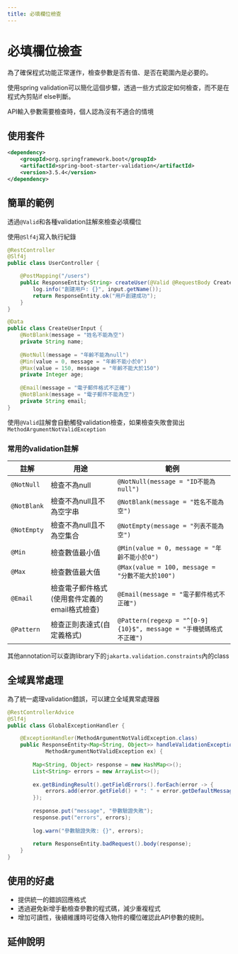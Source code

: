 ```yaml
---
title: 必填欄位檢查
---
```

<!--關鍵字: spring boot, spring-validation, 必填欄位-->

# 必填欄位檢查

為了確保程式功能正常運作，檢查參數是否有值、是否在範圍內是必要的。

使用spring validation可以簡化這個步驟，透過一些方式設定如何檢查，而不是在程式內剪貼if else判斷。

API輸入參數需要檢查時，個人認為沒有不適合的情境

## 使用套件

```xml
<dependency>
    <groupId>org.springframework.boot</groupId>
    <artifactId>spring-boot-starter-validation</artifactId>
    <version>3.5.4</version>
</dependency>
```

## 簡單的範例

透過`@Valid`和各種validation註解來檢查必填欄位

使用`@Slf4j`寫入執行紀錄

```java
@RestController
@Slf4j
public class UserController {

    @PostMapping("/users")
    public ResponseEntity<String> createUser(@Valid @RequestBody CreateUserInput input) {
        log.info("創建用戶: {}", input.getName());
        return ResponseEntity.ok("用戶創建成功");
    }
}

@Data
public class CreateUserInput {
    @NotBlank(message = "姓名不能為空")
    private String name;
    
    @NotNull(message = "年齡不能為null")
    @Min(value = 0, message = "年齡不能小於0")
    @Max(value = 150, message = "年齡不能大於150")
    private Integer age;
    
    @Email(message = "電子郵件格式不正確")
    @NotBlank(message = "電子郵件不能為空")
    private String email;
}
```

使用`@Valid`註解會自動觸發validation檢查，如果檢查失敗會拋出`MethodArgumentNotValidException`

### 常用的validation註解

| 註解 | 用途                         | 範例 |
|------|----------------------------|------|
| `@NotNull` | 檢查不為null                   | `@NotNull(message = "ID不能為null")` |
| `@NotBlank` | 檢查不為null且不為空字串             | `@NotBlank(message = "姓名不能為空")` |
| `@NotEmpty` | 檢查不為null且不為空集合             | `@NotEmpty(message = "列表不能為空")` |
| `@Min` | 檢查數值最小值                    | `@Min(value = 0, message = "年齡不能小於0")` |
| `@Max` | 檢查數值最大值                    | `@Max(value = 100, message = "分數不能大於100")` |
| `@Email` | 檢查電子郵件格式(使用套件定義的email格式檢查) | `@Email(message = "電子郵件格式不正確")` |
| `@Pattern` | 檢查正則表達式(自定義格式)             | `@Pattern(regexp = "^[0-9]{10}$", message = "手機號碼格式不正確")` |

其他annotation可以查詢library下的`jakarta.validation.constraints`內的class

## 全域異常處理

為了統一處理validation錯誤，可以建立全域異常處理器

```java
@RestControllerAdvice
@Slf4j
public class GlobalExceptionHandler {

    @ExceptionHandler(MethodArgumentNotValidException.class)
    public ResponseEntity<Map<String, Object>> handleValidationException(
            MethodArgumentNotValidException ex) {
        
        Map<String, Object> response = new HashMap<>();
        List<String> errors = new ArrayList<>();
        
        ex.getBindingResult().getFieldErrors().forEach(error -> {
            errors.add(error.getField() + ": " + error.getDefaultMessage());
        });
        
        response.put("message", "參數驗證失敗");
        response.put("errors", errors);
        
        log.warn("參數驗證失敗: {}", errors);
        
        return ResponseEntity.badRequest().body(response);
    }
}
```

## 使用的好處

* 提供統一的錯誤回應格式
* 透過避免新增手動檢查參數的程式碼，減少重複程式
* 增加可讀性，後續維護時可從傳入物件的欄位確認此API參數的規則。

<!--Finish-->

## 延伸說明
<!--Extension Start-->
<!--Extension End-->
